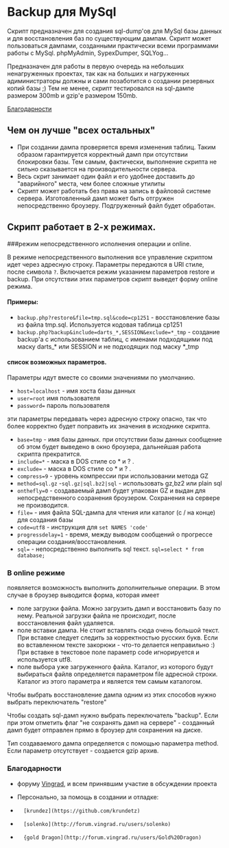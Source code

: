 # Backup для MySql
Скрипт предназначен для создания sql-dump'ов для MySql базы данных и для восстановления баз
по существующим дампам. Скрипт может пользоваться дампами, созданными практически всеми программами
работы с MySql. phpMyAdmin, SypexDumper, SQLYog...

Предназначен для работы в первую очередь на небольших ненагруженных проектах, так как на больших и нагруженных
адиминистраторы должны и сами позаботится о создании резервных копий базы ;)
Тем не менее, скрипт тестировался на sql-дампе размером 300mb и gzip'е размером 150mb.

[Благодарности](#thanks)

## Чем он лучше "всех остальных"

*   При создании дампа проверяется время изменения таблиц. Таким образом гарантируется корректный дамп
    при отсутствии блокировки базы. Тем самым, фактически, выполнение скрипта не сильно сказывается
    на производительности сервера.
*   Весь скрит занимает один файл и его удобнее доставить до "аварийного" места, чем более сложные утилиты
*   Скрипт может работать без права на запись в файловой системе сервера. Изготовленный дамп может
    быть отгружен непосредственно броузеру. Подгруженный файл будет обработан.

## Скрипт работает в 2-х режимах.

###режим непосредственного исполнения операции и online.

В режиме непосредственного выполнения
все управление скриптом идет через адресную строку. Параметры передаются в URI стиле, после символа `?`. Включается режим указанием параметров restore и backup. При отсутствии этих параметров скрипт выведет форму online режима.

#### Примеры:

* `backup.php?restore&file=tmp.sql&code=cp1251` - восстановление базы из файла tmp.sql. Используется
кодовая таблица cp1251
* `backup.php?backup&include=darts_*,SESSION&exclude=*_tmp` - создание backup'а с использованием таблиц,
с именами подходящими под маску darts_* или SESSION и не подходящих под маску *_tmp

####  список возможных параметров.
Параметры идут вместе со своими значениями по умолчанию.

* `host=localhost` - имя хоста базы данных
* `user=root` имя пользователя
* `password=` пароль пользователя

эти параметры передавать через адресную строку опасно, так что более корректно будет поправить их значения
в исходнике скрипта.

* `base=tmp` - имя базы данных. при отсутствии базы данных сообщение об этом будет выведено в окно броузера, дальнейшая работа скрипта прекратится.
* `include=*` - маска в DOS стиле со * и ? .
* `exclude=`  - маска в DOS стиле со * и ? .
* `compress=9` - уровень компрессии при использовании метода GZ
* `method=sql.gz` -`sql.gz|sql.bz2|sql` - использовать gz,bz2 или plain sql 
* `onthefly=0` - создаваемый дамп будет упакован GZ и выдан для непосредственного созранения броузером. Сохранения на сервере не производится.
* `file=` - имя файла SQL-дампа для чтения или каталог (с / на конце) для создания базы
* `code=utf8` - инструкция для `set NAMES 'code'`
* `progressdelay=1` - время, между выводом сообщений о прогрессе операции создания/восстановления.
* `sql=` - непосредственно выполнить sql текст. `sql=select * from database;`

### В online режиме
появляется возможность выполнить дополнительные операции. В этом случае в броузер выводится форма, которая имеет

* поле загрузки файла. Можно загрузить дамп и восстановить базу по нему. Реальной загрузки
файла не происходит, после восстановления файл удаляется.
* поле вставки дампа. Не стоит вставлять сюда очень большой текст. При вставке следует следить за корректностью
русских букв. Если во вставленном тексте закорюки - что-то делается неправильно :) При вставке в текстовое поле параметр code игнорируется и используется utf8.
* поле выбора уже загруженного файла. Каталог, из которого будут выбираться файлв определяется параметром
file адресной строки. Каталог из этого параметра и является тем самым каталогом.

Чтобы выбрать восстановление дампа одним из этих способов нужно выбрать переключатель "restore"

Чтобы создать sql-дамп нужно выбрать переключатель "backup". Если при этом отметить флаг
"не сохранять дамп на сервере" - созданный дамп будет отправлен прямо в броузер для сохранения на диске.

Тип создаваемого дампа определяется с помощью параметра method. Если параметр
отсутствует - создается gzip архив.

### Благодарности<a name="thanks"/>

*   форуму [Vingrad](http://forum.vingrad.ru), и всем принявшим участие в обсуждении проекта

*   Персонально, за помощь в создании и отладке:
*       [krundez](https://github.com/krundetz)
*       [solenko](http://forum.vingrad.ru/users/solenko)
*       {gold Dragon](http://forum.vingrad.ru/users/Gold%20Dragon)